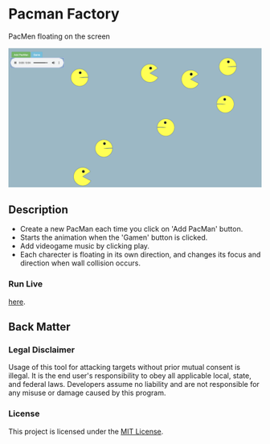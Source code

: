 # Pacman Factory

PacMen floating on the screen

![PacMan Screenshot](https://github.com/veraphipps01/pacman_factory/blob/main/PacMan%20Screen%20Shot.png?raw=true)

## Description
- Create a new PacMan each time you click on 'Add PacMan' button.
- Starts the animation when the 'Gamen' button is clicked.
- Add videogame music by clicking play.
- Each charecter is floating in its own direction, and changes its focus and direction when wall collision occurs.

### Run Live
 <a href="https://veraphipps01.github.io/pacmen-for-days/index.html" target="_blank">here</a>.


## Back Matter

### Legal Disclaimer
Usage of this tool for attacking targets without prior mutual consent is illegal. It is the end user's responsibility to obey all applicable local, state, and federal laws. Developers assume no liability and are not responsible for any misuse or damage caused by this program.


### License

This project is licensed under the [MIT License](LICENSE.md).

